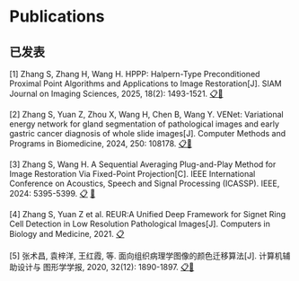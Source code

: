 # Publications
## 已发表
[1] Zhang S, Zhang H, Wang H. HPPP: Halpern-Type Preconditioned Proximal Point Algorithms and
Applications to Image Restoration[J]. SIAM Journal on Imaging Sciences, 2025, 18(2): 1493-1521. [📋](https://epubs.siam.org/doi/abs/10.1137/24M1677368)[🔗](https://github.com/zsc15/HPPP)

[2] Zhang S, Yuan Z, Zhou X, Wang H, Chen B, Wang Y. VENet: Variational energy network for
gland segmentation of pathological images and early gastric cancer diagnosis of whole slide images[J]. Computer Methods and Programs in Biomedicine, 2024, 250: 108178. [📋](https://www.sciencedirect.com/science/article/abs/pii/S0169260724001743)[🔗](https://github.com/zsc15/VENet)

[3] Zhang S, Wang H. A Sequential Averaging Plug-and-Play Method for Image Restoration Via
Fixed-Point Projection[C]. IEEE International Conference on Acoustics, Speech and Signal Processing (ICASSP). IEEE, 2024: 5395-5399. [📋](https://www.researchgate.net/publication/379816496_A_Sequential_Averaging_Plug-and-Play_Method_for_Image_Restoration_Via_Fixed-Point_Projection) [🔗](https://github.com/zsc15/HPPP)

[4] Zhang S, Yuan Z et al. REUR:A Unified Deep Framework for Signet Ring Cell Detection in Low Resolution Pathological Images[J]. Computers in Biology and Medicine, 2021. [📋](https://www.sciencedirect.com/science/article/abs/pii/S0010482521005059)

[5] 张术昌, 袁梓洋, 王红霞, 等. 面向组织病理学图像的颜色迁移算法[J]. 计算机辅助设计与
图形学学报, 2020, 32(12): 1890-1897. [📋](https://www.jcad.cn/cn/article/pdf/preview/10.3724/SP.J.1089.2020.18267.pdf)[🔗](https://github.com/zsc15/KSBC)